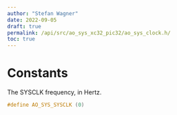 ```yaml
---
author: "Stefan Wagner"
date: 2022-09-05
draft: true
permalink: /api/src/ao_sys_xc32_pic32/ao_sys_clock.h/
toc: true
---
```


# Constants

The SYSCLK frequency, in Hertz.

```c
#define AO_SYS_SYSCLK (0)
```
